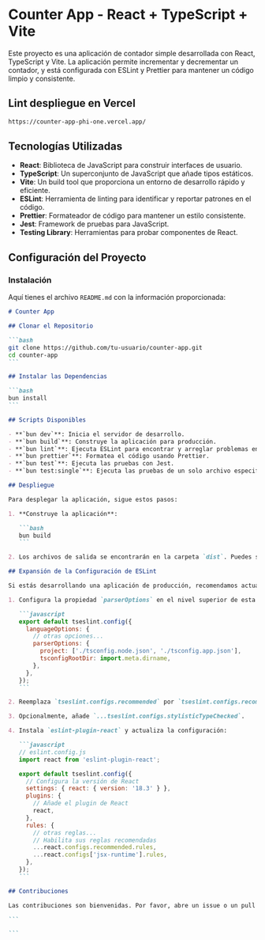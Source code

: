 # Counter App - React + TypeScript + Vite

Este proyecto es una aplicación de contador simple desarrollada con React, TypeScript y Vite. La aplicación permite incrementar y decrementar un contador, y está configurada con ESLint y Prettier para mantener un código limpio y consistente.

## Lint despliegue en Vercel

```bash
https://counter-app-phi-one.vercel.app/

```

## Tecnologías Utilizadas

- **React**: Biblioteca de JavaScript para construir interfaces de usuario.
- **TypeScript**: Un superconjunto de JavaScript que añade tipos estáticos.
- **Vite**: Un build tool que proporciona un entorno de desarrollo rápido y eficiente.
- **ESLint**: Herramienta de linting para identificar y reportar patrones en el código.
- **Prettier**: Formateador de código para mantener un estilo consistente.
- **Jest**: Framework de pruebas para JavaScript.
- **Testing Library**: Herramientas para probar componentes de React.

## Configuración del Proyecto

### Instalación

Aquí tienes el archivo `README.md` con la información proporcionada:

````markdown
# Counter App

## Clonar el Repositorio

```bash
git clone https://github.com/tu-usuario/counter-app.git
cd counter-app
```

## Instalar las Dependencias

```bash
bun install
```

## Scripts Disponibles

- **`bun dev`**: Inicia el servidor de desarrollo.
- **`bun build`**: Construye la aplicación para producción.
- **`bun lint`**: Ejecuta ESLint para encontrar y arreglar problemas en el código.
- **`bun prettier`**: Formatea el código usando Prettier.
- **`bun test`**: Ejecuta las pruebas con Jest.
- **`bun test:single`**: Ejecuta las pruebas de un solo archivo especificado.

## Despliegue

Para desplegar la aplicación, sigue estos pasos:

1. **Construye la aplicación**:

   ```bash
   bun build
   ```

2. Los archivos de salida se encontrarán en la carpeta `dist`. Puedes servir estos archivos usando cualquier servidor estático.

## Expansión de la Configuración de ESLint

Si estás desarrollando una aplicación de producción, recomendamos actualizar la configuración para habilitar reglas de linting con conocimiento de tipos:

1. Configura la propiedad `parserOptions` en el nivel superior de esta manera:

   ```javascript
   export default tseslint.config({
     languageOptions: {
       // otras opciones...
       parserOptions: {
         project: ['./tsconfig.node.json', './tsconfig.app.json'],
         tsconfigRootDir: import.meta.dirname,
       },
     },
   });
   ```

2. Reemplaza `tseslint.configs.recommended` por `tseslint.configs.recommendedTypeChecked` o `tseslint.configs.strictTypeChecked`.

3. Opcionalmente, añade `...tseslint.configs.stylisticTypeChecked`.

4. Instala `eslint-plugin-react` y actualiza la configuración:

   ```javascript
   // eslint.config.js
   import react from 'eslint-plugin-react';

   export default tseslint.config({
     // Configura la versión de React
     settings: { react: { version: '18.3' } },
     plugins: {
       // Añade el plugin de React
       react,
     },
     rules: {
       // otras reglas...
       // Habilita sus reglas recomendadas
       ...react.configs.recommended.rules,
       ...react.configs['jsx-runtime'].rules,
     },
   });
   ```

## Contribuciones

Las contribuciones son bienvenidas. Por favor, abre un issue o un pull request para discutir cualquier cambio que te gustaría hacer.

```

```
````
